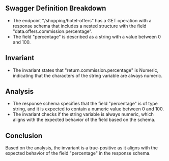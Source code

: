 ## Swagger Definition Breakdown
- The endpoint "/shopping/hotel-offers" has a GET operation with a response schema that includes a nested structure with the field "data.offers.commission.percentage".
- The field "percentage" is described as a string with a value between 0 and 100.

## Invariant
- The invariant states that "return.commission.percentage" is Numeric, indicating that the characters of the string variable are always numeric.

## Analysis
- The response schema specifies that the field "percentage" is of type string, and it is expected to contain a numeric value between 0 and 100.
- The invariant checks if the string variable is always numeric, which aligns with the expected behavior of the field based on the schema.

## Conclusion
Based on the analysis, the invariant is a true-positive as it aligns with the expected behavior of the field "percentage" in the response schema.
